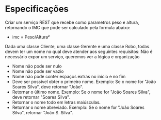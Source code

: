 # Especificações

Criar um serviço REST que recebe como parametros peso e altura, retornando o IMC que pode ser calculado pela formula abaixo:
- imc = Peso/Altura²

Dada uma classe Cliente, uma classe Gerente e uma classe Robo, todas devem ter um nome no qual deve atender aos seguintes requisitos: Não é necessário expor um serviço, queremos ver a lógica e organização
- Nome não pode ser nulo
- Nome não pode ser vazio
- Nome não pode conter espaços extras no início e no fim
- Deve ser possível obter o primeiro nome. Exemplo: Se o nome for "João Soares Silva", deve retornar "João".
- Retornar o último nome. Exemplo: Se o nome for "João Soares Silva", deve retornar "Soares Silva".
- Retornar o nome todo em letras maiúsculas.
- Retornar o nome abreviado. Exemplo: Se o nome for "João Soares Silva", retornar "João S. Silva".
